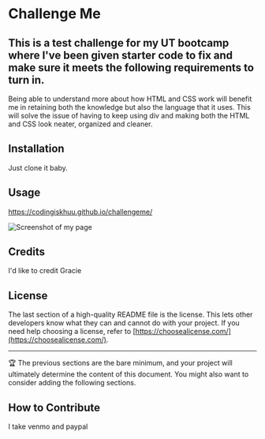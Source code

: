 # Challenge Me

## This is a test challenge for my UT bootcamp where I've been given starter code to fix and make sure it meets the following requirements to turn in. 
Being able to understand more about how HTML and CSS work will benefit me in retaining both the knowledge but also the language that it uses. 
This will solve the issue of having to keep using div and making both the HTML and CSS look neater, organized and cleaner.

## Installation

Just clone it baby.

## Usage

https://codingiskhuu.github.io/challengeme/

![Screenshot of my page](/assets/images/Capture.PNG?raw=true)

## Credits

I'd like to credit Gracie

## License

The last section of a high-quality README file is the license. This lets other developers know what they can and cannot do with your project. If you need help choosing a license, refer to [https://choosealicense.com/](https://choosealicense.com/).

---

🏆 The previous sections are the bare minimum, and your project will ultimately determine the content of this document. You might also want to consider adding the following sections.

## How to Contribute

I take venmo and paypal
